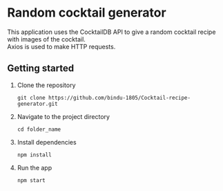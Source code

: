 # Random cocktail generator

This application uses the CocktailDB API to give a random cocktail recipe with images of the cocktail.  <br />
Axios is used to make HTTP requests.

## Getting started 

1. Clone the repository
   ```
   git clone https://github.com/bindu-1805/Cocktail-recipe-generator.git
   ```
2. Navigate to the project directory
   ```
   cd folder_name
   ```
3. Install dependencies 
   ```
   npm install
   ```
4. Run the app
   ```
   npm start
   ```
